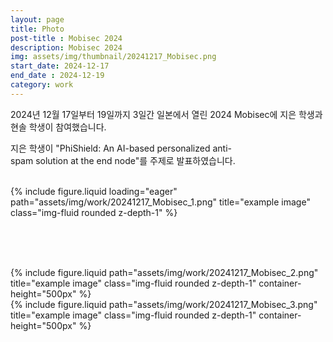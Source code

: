 ```yaml
---
layout: page
title: Photo
post-title : Mobisec 2024
description: Mobisec 2024
img: assets/img/thumbnail/20241217_Mobisec.png
start_date: 2024-12-17
end_date : 2024-12-19
category: work
---
```


2024년 12월 17일부터 19일까지 3일간 일본에서 열린 2024 Mobisec에 지은 학생과 현솔 학생이 참여했습니다. 

지은 학생이 "PhiShield: An AI-based personalized anti-spam solution at the end node"를 주제로 발표하였습니다. 

<br>

<div class="row">
    <div class="col-sm mt-3 mt-md-0">
        {% include figure.liquid loading="eager" path="assets/img/work/20241217_Mobisec_1.png" title="example image" class="img-fluid rounded z-depth-1" %}
    </div>
</div>

<br><br><br>


<div class="row justify-content-sm-center">
    <div class="col-sm-6 mt-3 mt-md-0">
        {% include figure.liquid path="assets/img/work/20241217_Mobisec_2.png" title="example image" class="img-fluid rounded z-depth-1" container-height="500px" %}
    </div>
    <div class="col-sm-6 mt-3 mt-md-0">
        {% include figure.liquid path="assets/img/work/20241217_Mobisec_3.png" title="example image" class="img-fluid rounded z-depth-1" container-height="500px" %}
    </div>
</div>
